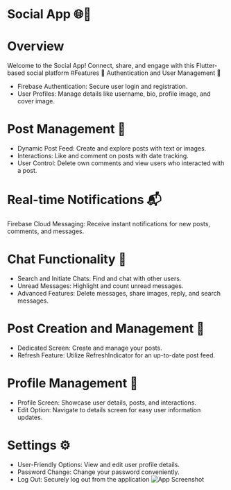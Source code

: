 # Social App 🌐🚀

# Overview
Welcome to the Social App! Connect, share, and engage with this Flutter-based social platform
#Features 🚀
Authentication and User Management 🔐
* Firebase Authentication: Secure user login and registration.
* User Profiles: Manage details like username, bio, profile image, and cover image.
# Post Management 📝
* Dynamic Post Feed: Create and explore posts with text or images.
* Interactions: Like and comment on posts with date tracking.
* User Control: Delete own comments and view users who interacted with a post.
# Real-time Notifications 📬
Firebase Cloud Messaging: Receive instant notifications for new posts, comments, and messages.
# Chat Functionality 💬
* Search and Initiate Chats: Find and chat with other users.
* Unread Messages: Highlight and count unread messages.
* Advanced Features: Delete messages, share images, reply, and search messages.
# Post Creation and Management 🌟
* Dedicated Screen: Create and manage your posts.
* Refresh Feature: Utilize RefreshIndicator for an up-to-date post feed.
# Profile Management 👤
* Profile Screen: Showcase user details, posts, and interactions.
* Edit Option: Navigate to details screen for easy user information updates.
# Settings ⚙️
* User-Friendly Options: View and edit user profile details.
* Password Change: Change your password conveniently.
* Log Out: Securely log out from the application
![App Screenshot]([https://example.com/screenshot.png](https://plus.unsplash.com/premium_photo-1674435577971-8c8d50089450?q=80&w=1470&auto=format&fit=crop&ixlib=rb-4.0.3&ixid=M3wxMjA3fDB8MHxwaG90by1wYWdlfHx8fGVufDB8fHx8fA%3D%3D)https://plus.unsplash.com/premium_photo-1674435577971-8c8d50089450?q=80&w=1470&auto=format&fit=crop&ixlib=rb-4.0.3&ixid=M3wxMjA3fDB8MHxwaG90by1wYWdlfHx8fGVufDB8fHx8fA%3D%3D)
